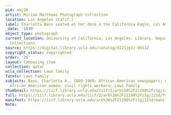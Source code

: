 ```yaml
---
pid: obj26
artist: Miriam Matthews Photograph Collection
location: Los Angeles (Calif.)
label: Charlotta Bass seated at her desk a the California Eagle, Los Angeles, 1930s
_date: '1930'
object_type: photograph
current_location: University of California, Los Angeles. Library. Department of Special
  Collections
source: https://digital.library.ucla.edu/catalog/d121jg1z-89112
copyright_status: copyrighted
order: '25'
layout: lahousing_item
collection: qatar
ucla_collection: Laws family
facets: Laws Family
subjects: Bass, Charlotta A., 1880-1969; African American newspapers; African Americans;
  African American women; civil rights workers; Laws Family
thumbnail: https://iiif.library.ucla.edu/iiif/2/ark%3A%2F21198%2Fz1gj121d/full/250,/0/default.jpg
full: https://iiif.library.ucla.edu/iiif/2/ark%3A%2F21198%2Fz1gj121d/full/full/0/default.jpg
manifest: https://iiif.library.ucla.edu/ark%3A%2F21198%2Fz1gj121d/manifest
Note: 
---
```

